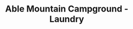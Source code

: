 ---
title: "Able Mountain Campground - Laundry"
url: /braintree/able-mountain-campground-laundry/
shop: laundry
---